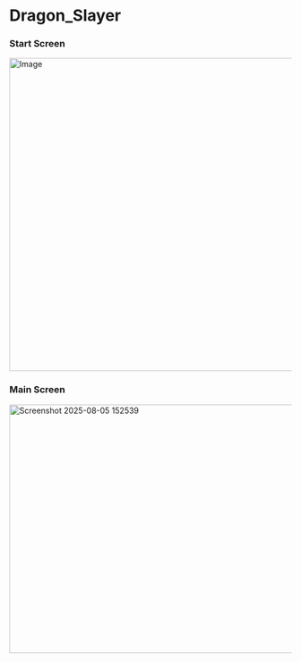 # Dragon_Slayer

### Start Screen

<img width="1033" height="559" alt="Image" src="https://github.com/user-attachments/assets/5c0973f8-d968-4237-8d2d-b86bfcab8796" />

 <br> 
 
 ### Main Screen
 
<img width="667" height="444" alt="Screenshot 2025-08-05 152539" src="https://github.com/user-attachments/assets/bf3fe44d-b9d2-4992-8d17-e2daddd37730" />

